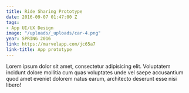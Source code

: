 ```yaml
---
title: Ride Sharing Prototype
date: 2016-09-07 01:47:00 Z
tags:
- App UI/UX Design
image: "/uploads/_uploads/car-4.png"
year: SPRING 2016
link: https://marvelapp.com/jc65a7
link-title: App prototype
---
```


Lorem ipsum dolor sit amet, consectetur adipisicing elit. Voluptatem
incidunt dolore mollitia cum quas voluptates unde vel saepe accusantium quod amet
eveniet dolorem natus earum, architecto deserunt esse nisi libero!
